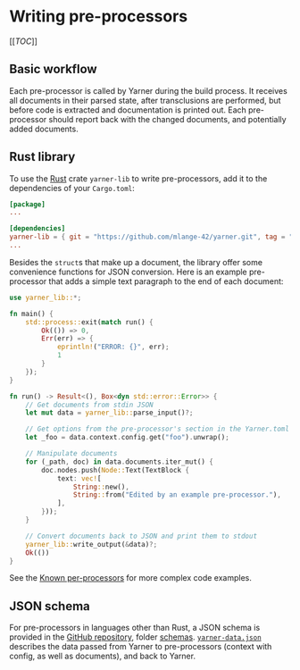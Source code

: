 # Writing pre-processors

[[_TOC_]]

## Basic workflow

Each pre-processor is called by Yarner during the build process. It receives all documents in their parsed state, after transclusions are performed, but before code is extracted and documentation is printed out. Each pre-processor should report back with the changed documents, and potentially added documents.

## Rust library

To use the [Rust](https://rust-lang.org) crate `yarner-lib` to write pre-processors, add it to the dependencies of your `Cargo.toml`:

```toml
[package]
...

[dependencies]
yarner-lib = { git = "https://github.com/mlange-42/yarner.git", tag = "0.5.0" }
...
```

Besides the `struct`s that make up a document, the library offer some convenience functions for JSON conversion. Here is an example pre-processor that adds a simple text paragraph to the end of each document:

```rust
use yarner_lib::*;

fn main() {
    std::process::exit(match run() {
        Ok(()) => 0,
        Err(err) => {
            eprintln!("ERROR: {}", err);
            1
        }
    });
}

fn run() -> Result<(), Box<dyn std::error::Error>> {
    // Get documents from stdin JSON
    let mut data = yarner_lib::parse_input()?;

    // Get options from the pre-processor's section in the Yarner.toml
    let _foo = data.context.config.get("foo").unwrap();

    // Manipulate documents
    for (_path, doc) in data.documents.iter_mut() {
        doc.nodes.push(Node::Text(TextBlock {
            text: vec![
                String::new(),
                String::from("Edited by an example pre-processor."),
            ],
        }));
    }

    // Convert documents back to JSON and print them to stdout
    yarner_lib::write_output(&data)?;
    Ok(())
}
```

See the [Known per-processors](./known.md) for more complex code examples.

## JSON schema

For pre-processors in languages other than Rust, a JSON schema is provided in the [GitHub repository](https://github.com/mlange-42/yarner), folder [schemas](https://github.com/mlange-42/yarner/tree/master/schemas). [`yarner-data.json`](./yarner-data.json) describes the data passed from Yarner to pre-processors (context with config, as well as documents), and back to Yarner.
